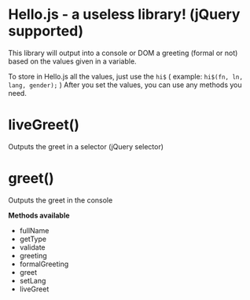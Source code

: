 # Hello.js - a useless library! (jQuery supported)
This library will output into a console or DOM a greeting (formal or not) based on the values given in a variable.

To store in Hello.js all the values, just use the `hi$` ( example: `hi$(fn, ln, lang, gender);` )
After you set the values, you can use any methods you need. 

# liveGreet()
Outputs the greet in a selector (jQuery selector)

# greet()
Outputs the greet in the console

**Methods available**
 * fullName
 * getType
 * validate
 * greeting
 * formalGreeting
 * greet
 * setLang
 * liveGreet

